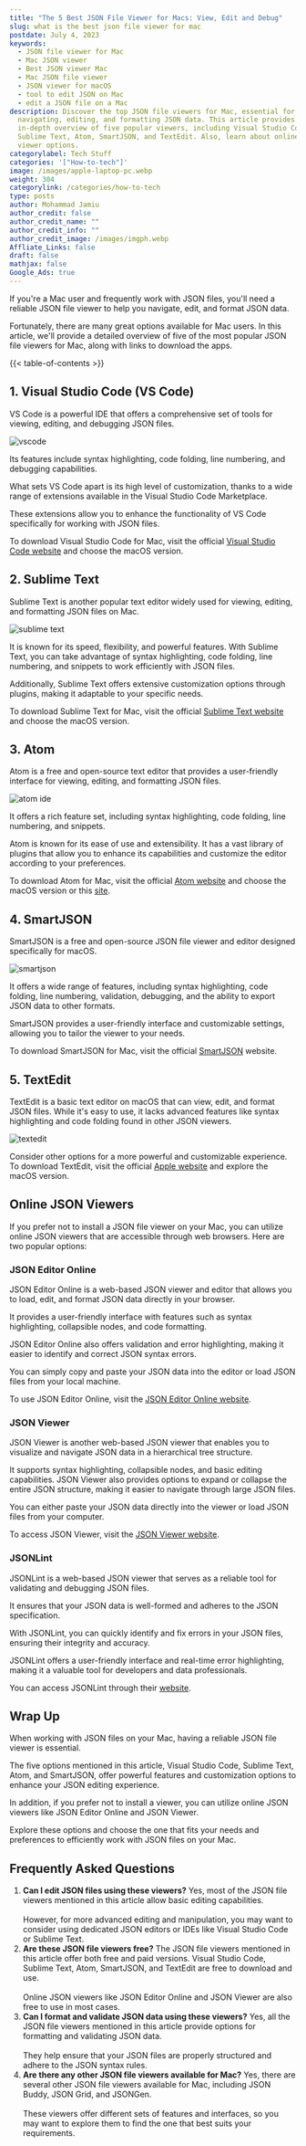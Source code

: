 ```yaml
---
title: "The 5 Best JSON File Viewer for Macs: View, Edit and Debug"
slug: what is the best json file viewer for mac
postdate: July 4, 2023
keywords:
  - JSON file viewer for Mac
  - Mac JSON viewer
  - Best JSON viewer Mac
  - Mac JSON file viewer
  - JSON viewer for macOS
  - tool to edit JSON on Mac
  - edit a JSON file on a Mac
description: Discover the top JSON file viewers for Mac, essential for
  navigating, editing, and formatting JSON data. This article provides an
  in-depth overview of five popular viewers, including Visual Studio Code,
  Sublime Text, Atom, SmartJSON, and TextEdit. Also, learn about online JSON
  viewer options.
categorylabel: Tech Stuff
categories: '["How-to-tech"]'
image: /images/apple-laptop-pc.webp
weight: 304
categorylink: /categories/how-to-tech
type: posts
author: Mohammad Jamiu
author_credit: false
author_credit_name: ""
author_credit_info: ""
author_credit_image: /images/imgph.webp
Affliate_Links: false
draft: false
mathjax: false
Google_Ads: true
---
```

If you're a Mac user and frequently work with JSON files, you'll need a reliable JSON file viewer to help you navigate, edit, and format JSON data.

Fortunately, there are many great options available for Mac users. In this article, we'll provide a detailed overview of five of the most popular JSON file viewers for Mac, along with links to download the apps.

{{< table-of-contents >}}

## **1. Visual Studio Code (VS Code)**

VS Code is a powerful IDE that offers a comprehensive set of tools for viewing, editing, and debugging JSON files.

![vscode](/images/vscode-image-2-.webp "vscode")

Its features include syntax highlighting, code folding, line numbering, and debugging capabilities.

What sets VS Code apart is its high level of customization, thanks to a wide range of extensions available in the Visual Studio Code Marketplace.

These extensions allow you to enhance the functionality of VS Code specifically for working with JSON files.

To download Visual Studio Code for Mac, visit the official [Visual Studio Code website](https://code.visualstudio.com/) and choose the macOS version.

## **2. Sublime Text**

Sublime Text is another popular text editor widely used for viewing, editing, and formatting JSON files on Mac.

![sublime text](/images/sublime-text-image-2-small.webp "sublime text")

It is known for its speed, flexibility, and powerful features. With Sublime Text, you can take advantage of syntax highlighting, code folding, line numbering, and snippets to work efficiently with JSON files.

Additionally, Sublime Text offers extensive customization options through plugins, making it adaptable to your specific needs.

To download Sublime Text for Mac, visit the official [Sublime Text website](https://www.sublimetext.com/) and choose the macOS version.

## **3. Atom**

Atom is a free and open-source text editor that provides a user-friendly interface for viewing, editing, and formatting JSON files.

![atom ide](/images/atom-image.webp "atom ide")

It offers a rich feature set, including syntax highlighting, code folding, line numbering, and snippets.

Atom is known for its ease of use and extensibility. It has a vast library of plugins that allow you to enhance its capabilities and customize the editor according to your preferences.

To download Atom for Mac, visit the official [Atom website](https://atom.io/) and choose the macOS version or this [site](https://atom.en.softonic.com/mac).

## **4. SmartJSON**

SmartJSON is a free and open-source JSON file viewer and editor designed specifically for macOS.

![smartjson](/images/smartjson-image.webp "smartjson")

It offers a wide range of features, including syntax highlighting, code folding, line numbering, validation, debugging, and the ability to export JSON data to other formats.

SmartJSON provides a user-friendly interface and customizable settings, allowing you to tailor the viewer to your needs.

To download SmartJSON for Mac, visit the official [SmartJSON](http://www.smartjsoneditor.com/) website.

## **5. TextEdit**

TextEdit is a basic text editor on macOS that can view, edit, and format JSON files. While it's easy to use, it lacks advanced features like syntax highlighting and code folding found in other JSON viewers.

![textedit](/images/textedit-image.webp "textedit")

Consider other options for a more powerful and customizable experience. To download TextEdit, visit the official [Apple website](https://support.apple.com/en-ng/guide/textedit/welcome/mac) and explore the macOS version.

## **Online JSON Viewers**

If you prefer not to install a JSON file viewer on your Mac, you can utilize online JSON viewers that are accessible through web browsers. Here are two popular options:

### **JSON Editor Online**

JSON Editor Online is a web-based JSON viewer and editor that allows you to load, edit, and format JSON data directly in your browser.

It provides a user-friendly interface with features such as syntax highlighting, collapsible nodes, and code formatting.

JSON Editor Online also offers validation and error highlighting, making it easier to identify and correct JSON syntax errors.

You can simply copy and paste your JSON data into the editor or load JSON files from your local machine.

To use JSON Editor Online, visit the [JSON Editor Online website](https://jsoneditoronline.org/).

### **JSON Viewer**

JSON Viewer is another web-based JSON viewer that enables you to visualize and navigate JSON data in a hierarchical tree structure.

It supports syntax highlighting, collapsible nodes, and basic editing capabilities. JSON Viewer also provides options to expand or collapse the entire JSON structure, making it easier to navigate through large JSON files.

You can either paste your JSON data directly into the viewer or load JSON files from your computer.

To access JSON Viewer, visit the [JSON Viewer website](https://jsonviewer.stack.hu/).

### **JSONLint**

JSONLint is a web-based JSON viewer that serves as a reliable tool for validating and debugging JSON files.

It ensures that your JSON data is well-formed and adheres to the JSON specification. 

With JSONLint, you can quickly identify and fix errors in your JSON files, ensuring their integrity and accuracy.

JSONLint offers a user-friendly interface and real-time error highlighting, making it a valuable tool for developers and data professionals.

You can access JSONLint through their [website](https://jsonlint.com/).

## **Wrap Up**

When working with JSON files on your Mac, having a reliable JSON file viewer is essential.

The five options mentioned in this article, Visual Studio Code, Sublime Text, Atom, and SmartJSON, offer powerful features and customization options to enhance your JSON editing experience.

In addition, if you prefer not to install a viewer, you can utilize online JSON viewers like JSON Editor Online and JSON Viewer.

Explore these options and choose the one that fits your needs and preferences to efficiently work with JSON files on your Mac.

## **Frequently Asked Questions**

1. **Can I edit JSON files using these viewers?** Yes, most of the JSON file viewers mentioned in this article allow basic editing capabilities. \
   \
   However, for more advanced editing and manipulation, you may want to consider using dedicated JSON editors or IDEs like Visual Studio Code or Sublime Text.
2. **Are these JSON file viewers free?** The JSON file viewers mentioned in this article offer both free and paid versions. Visual Studio Code, Sublime Text, Atom, SmartJSON, and TextEdit are free to download and use. \
   \
   Online JSON viewers like JSON Editor Online and JSON Viewer are also free to use in most cases.
3. **Can I format and validate JSON data using these viewers?** Yes, all the JSON file viewers mentioned in this article provide options for formatting and validating JSON data. \
   \
   They help ensure that your JSON files are properly structured and adhere to the JSON syntax rules.
4. **Are there any other JSON file viewers available for Mac?** Yes, there are several other JSON file viewers available for Mac, including JSON Buddy, JSON Grid, and JSONGen. \
   \
   These viewers offer different sets of features and interfaces, so you may want to explore them to find the one that best suits your requirements.